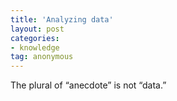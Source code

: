 ```yaml
---
title: 'Analyzing data'
layout: post
categories:
- knowledge
tag: anonymous
---
```


The plural of “anecdote” is not “data.”
